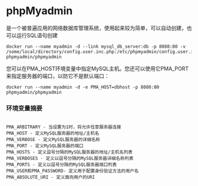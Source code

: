 # phpMyadmin

是一个被普遍应用的网络数据库管理系统，使用起来较为简单，可以自动创建，也可以运行SQL语句创建


```
docker run --name myadmin -d --link mysql_db_server:db -p 8080:80 -v /some/local/directory/config.user.inc.php:/etc/phpmyadmin/config.user.inc.php phpmyadmin/phpmyadmin
```

您可以在PMA_HOST环境变量中指定MySQL主机。您还可以使用它PMA_PORT来指定服务器的端口，以防它不是默认端口：

```
docker run --name myadmin -d -e PMA_HOST=dbhost -p 8080:80 phpmyadmin/phpmyadmin
```

### 环境变量摘要
```

PMA_ARBITRARY - 当设置为1时，将允许任意服务器连接
PMA_HOST - 定义MySQL服务器的地址/主机名
PMA_VERBOSE - 定义MySQL服务器的详细名称
PMA_PORT - 定义MySQL服务器的端口
PMA_HOSTS - 定义逗号分隔的MySQL服务器的地址/主机名列表
PMA_VERBOSES - 定义以逗号分隔的MySQL服务器详细名称列表
PMA_PORTS - 定义以逗号分隔的MySQL服务器端口列表
PMA_USER和PMA_PASSWORD- 定义用于配置身份验证方法的用户名
PMA_ABSOLUTE_URI - 定义面向用户的URI

```
